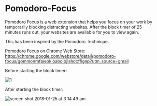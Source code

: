 # Pomodoro-Focus
Pomodoro Focus is a web extension that helps you focus on your work by temporarily blocking distracting websites. After the block timer of 25 minutes runs out, your websites are available for you to view again.

This has been inspired by the Pomodoro Technique. 

Pomodoro Focus on Chrome Web Store: https://chrome.google.com/webstore/detail/pomodoro-focus/gommonmfpieokloaboibjlahdcffignp?utm_source=gmail



Before starting the block timer:

![1](https://user-images.githubusercontent.com/28160925/35358832-fcf8cf68-017d-11e8-801c-0fe5a0a37885.png)





After starting the block timer: 

![screen shot 2018-01-25 at 3 14 49 am](https://user-images.githubusercontent.com/28160925/35358875-241e700c-017e-11e8-994a-6c6ba1e36cf6.png)
